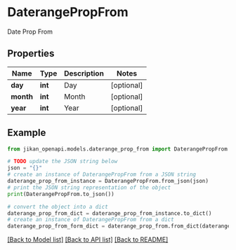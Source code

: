 # DaterangePropFrom

Date Prop From

## Properties

Name | Type | Description | Notes
------------ | ------------- | ------------- | -------------
**day** | **int** | Day | [optional] 
**month** | **int** | Month | [optional] 
**year** | **int** | Year | [optional] 

## Example

```python
from jikan_openapi.models.daterange_prop_from import DaterangePropFrom

# TODO update the JSON string below
json = "{}"
# create an instance of DaterangePropFrom from a JSON string
daterange_prop_from_instance = DaterangePropFrom.from_json(json)
# print the JSON string representation of the object
print(DaterangePropFrom.to_json())

# convert the object into a dict
daterange_prop_from_dict = daterange_prop_from_instance.to_dict()
# create an instance of DaterangePropFrom from a dict
daterange_prop_from_form_dict = daterange_prop_from.from_dict(daterange_prop_from_dict)
```
[[Back to Model list]](../README.md#documentation-for-models) [[Back to API list]](../README.md#documentation-for-api-endpoints) [[Back to README]](../README.md)


